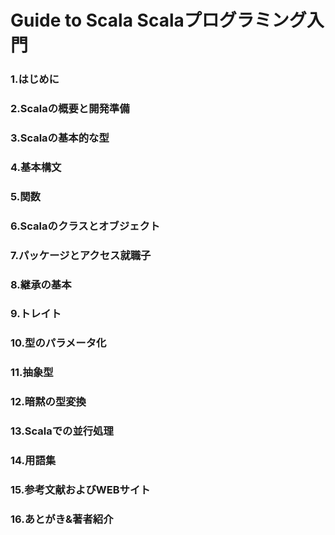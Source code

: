 # Guide to Scala Scalaプログラミング入門

### 1.はじめに
### 2.Scalaの概要と開発準備
### 3.Scalaの基本的な型
### 4.基本構文
### 5.関数
### 6.Scalaのクラスとオブジェクト
### 7.パッケージとアクセス就職子
### 8.継承の基本
### 9.トレイト
### 10.型のパラメータ化
### 11.抽象型
### 12.暗黙の型変換
### 13.Scalaでの並行処理
### 14.用語集
### 15.参考文献およびWEBサイト
### 16.あとがき&著者紹介